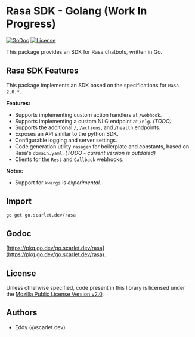 # Rasa SDK - Golang (Work In Progress)

[![GoDoc](https://img.shields.io/badge/go-documentation-blue.svg?style=flat-square)](https://pkg.go.dev/go.scarlet.dev/rasa)
[![License](https://img.shields.io/github/license/scarlet-ai/rasa-sdk-go?style=flat-square)](https://https://www.mozilla.org/en-US/MPL/2.0/)

This package provides an SDK for Rasa chatbots, written in Go.

## Rasa SDK Features

This package implements an SDK based on the specifications for `Rasa 2.0.*`.

**Features:**

* Supports implementing custom action handlers at `/webhook`.
* Supports implementing a custom NLG endpoint at `/nlg`. _(TODO)_
* Supports the additional `/`, `/actions`, and `/health` endpoints.
* Exposes an API similar to the python SDK.
* Configurable logging and server settings.
* Code generation utility `rasagen` for boilerplate and constants, based on
  Rasa's `domain.yaml`. _(TODO - current version is outdated)_
* Clients for the `Rest` and `Callback` webhooks.

**Notes:**

* Support for `kwargs` is _experimental_.

## Import

```bash
go get go.scarlet.dev/rasa
```

## Godoc

[https://pkg.go.dev/go.scarlet.dev/rasa](https://pkg.go.dev/go.scarlet.dev/rasa).

## License

Unless otherwise specified, code present in this library is licensed under the
[Mozilla Public License Version v2.0](https://www.mozilla.org/en-US/MPL/2.0/ "MPL v2.0").

## Authors

* Eddy (@scarlet.dev)
